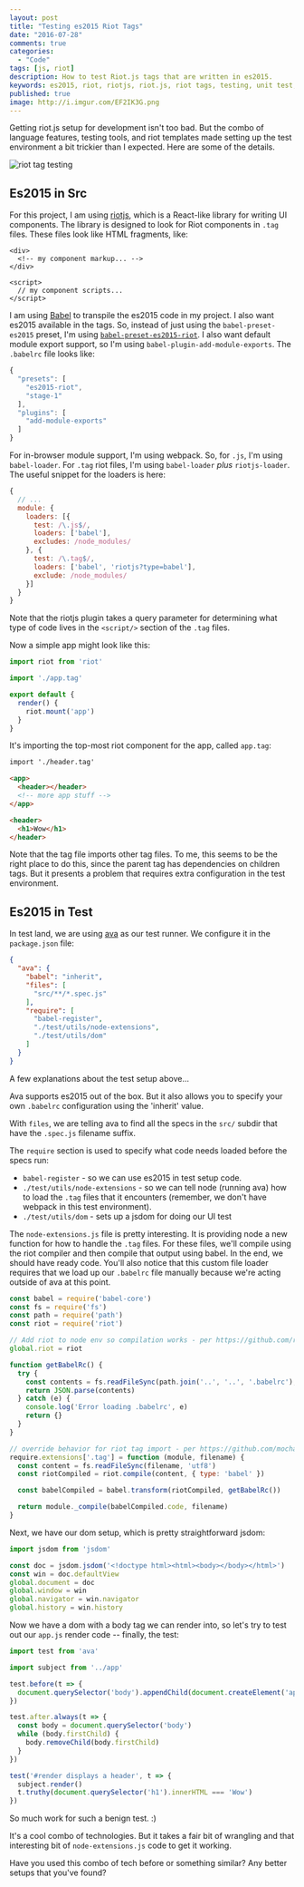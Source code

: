 ```yaml
---
layout: post
title: "Testing es2015 Riot Tags"
date: "2016-07-28"
comments: true
categories:
  - "Code"
tags: [js, riot]
description: How to test Riot.js tags that are written in es2015. 
keywords: es2015, riot, riotjs, riot.js, riot tags, testing, unit test, ava, avajs, jsdom
published: true
image: http://i.imgur.com/EF2IK3G.png
---
```


Getting riot.js setup for development isn't too bad.  But the combo of language features, testing tools, and riot templates made setting up the test environment a bit trickier than I expected.  Here are some of the details.

![riot tag testing](http://i.imgur.com/EF2IK3G.png)

<!--more-->

## Es2015 in Src

For this project, I am using [riotjs](http://riotjs.com/), which is a React-like library for writing UI components.  The library is designed to look for Riot components in `.tag` files.  These files look like HTML fragments, like:

```
<div>
  <!-- my component markup... -->
</div>

<script>
  // my component scripts...
</script>
```

I am using [Babel](https://babeljs.io/) to transpile the es2015 code in my project.  I also want es2015 available in the tags.  So, instead of just using the `babel-preset-es2015` preset, I'm using [`babel-preset-es2015-riot`](https://github.com/riot/babel-preset-es2015-riot).  I also want default module export support, so I'm using `babel-plugin-add-module-exports`.  The `.babelrc` file looks like:

```js .babelrc
{
  "presets": [
    "es2015-riot",
    "stage-1"
  ],
  "plugins": [
    "add-module-exports"
  ]
}
```

For in-browser module support, I'm using webpack.  So, for `.js`, I'm using `babel-loader`.  For `.tag` riot files, I'm using `babel-loader` _plus_ `riotjs-loader`.  The useful snippet for the loaders is here:

```js webpack.config.js
{
  // ...
  module: {
    loaders: [{
      test: /\.js$/,
      loaders: ['babel'],
      excludes: /node_modules/
    }, {
      test: /\.tag$/,
      loaders: ['babel', 'riotjs?type=babel'],
      exclude: /node_modules/
    }]
  }
}
```

Note that the riotjs plugin takes a query parameter for determining what type of code lives in the `<script/>` section of the `.tag` files.

Now a simple app might look like this:

```js app.js
import riot from 'riot'

import './app.tag'

export default {
  render() {
    riot.mount('app')
  }
}
```

It's importing the top-most riot component for the app, called `app.tag`:

```html app.tag
import './header.tag'

<app>
  <header></header>
  <!-- more app stuff -->
</app>
```

```html header.tag
<header>
  <h1>Wow</h1>
</header>
```

Note that the tag file imports other tag files.  To me, this seems to be the right place to do this, since the parent tag has dependencies on children tags.  But it presents a problem that requires extra configuration in the test environment.

## Es2015 in Test

In test land, we are using [ava](https://github.com/avajs/ava) as our test runner.  We configure it in the `package.json` file:

```json package.json
{ 
  "ava": {
    "babel": "inherit",
    "files": [
      "src/**/*.spec.js"
    ],
    "require": [
      "babel-register",
      "./test/utils/node-extensions",
      "./test/utils/dom"
    ]
  }
}
```

A few explanations about the test setup above...

Ava supports es2015 out of the box.  But it also allows you to specify your own `.babelrc` configuration using the 'inherit' value. 

With `files`, we are telling ava to find all the specs in the `src/` subdir that have the `.spec.js` filename suffix.

The `require` section is used to specify what code needs loaded before the specs run:

- `babel-register` - so we can use es2015 in test setup code.
- `./test/utils/node-extensions` - so we can tell node (running ava) how to load the `.tag` files that it encounters (remember, we don't have webpack in this test environment).
- `./test/utils/dom` - sets up a jsdom for doing our UI test

The `node-extensions.js` file is pretty interesting.  It is providing node a new function for how to handle the `.tag` files.  For these files, we'll compile using the riot compiler and then compile that output using babel.  In the end, we should have ready code.  You'll also notice that this custom file loader requires that we load up our `.babelrc` file manually because we're acting outside of ava at this point.

```js test/utils/node-extensions.js
const babel = require('babel-core')
const fs = require('fs')
const path = require('path')
const riot = require('riot')

// Add riot to node env so compilation works - per https://github.com/riot/riot/issues/895
global.riot = riot

function getBabelRc() {
  try {
    const contents = fs.readFileSync(path.join('..', '..', '.babelrc'), 'utf8')
    return JSON.parse(contents)
  } catch (e) {
    console.log('Error loading .babelrc', e)
    return {}
  }
}

// override behavior for riot tag import - per https://github.com/mochajs/mocha/issues/1458
require.extensions['.tag'] = function (module, filename) {
  const content = fs.readFileSync(filename, 'utf8')
  const riotCompiled = riot.compile(content, { type: 'babel' })

  const babelCompiled = babel.transform(riotCompiled, getBabelRc())

  return module._compile(babelCompiled.code, filename)
}
```

Next, we have our dom setup, which is pretty straightforward jsdom:

```js test/utils/dom.js
import jsdom from 'jsdom'

const doc = jsdom.jsdom('<!doctype html><html><body></body></html>')
const win = doc.defaultView
global.document = doc
global.window = win
global.navigator = win.navigator
global.history = win.history
```

Now we have a dom with a body tag we can render into, so let's try to test out our `app.js` render code -- finally, the test:

```js app.spec.js
import test from 'ava'

import subject from '../app'

test.before(t => {
  document.querySelector('body').appendChild(document.createElement('app'))
})

test.after.always(t => {
  const body = document.querySelector('body')
  while (body.firstChild) {
    body.removeChild(body.firstChild)
  }
})

test('#render displays a header', t => {
  subject.render()
  t.truthy(document.querySelector('h1').innerHTML === 'Wow')
})
```

So much work for such a benign test. :)

It's a cool combo of technologies.  But it takes a fair bit of wrangling and that interesting bit of `node-extensions.js` code to get it working.

Have you used this combo of tech before or something similar?  Any better setups that you've found?

